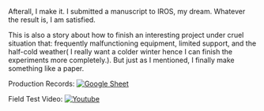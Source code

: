 Afterall, I make it. I submitted a manuscript to IROS, my dream. Whatever the result is, I am satisfied.

This is also a story about how to finish an interesting project under cruel situation that: frequently malfunctioning equipment, limited support, and the half-cold weather( I really want a colder winter hence I can finish the experiments more completely.). But just as I mentioned, I finally make something like a paper.

Production Records: [![Google Sheet](https://img.shields.io/badge/Google_Cloud-4285F4?style=for-the-badge&logo=google-cloud&logoColor=white)](-)

Field Test Video: [![Youtube](https://img.shields.io/badge/YouTube-FF0000?style=for-the-badge&logo=youtube&logoColor=white)](-)
